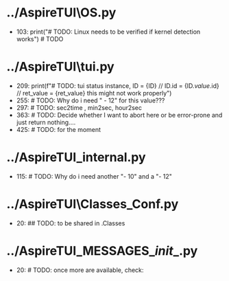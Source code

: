 # ../AspireTUI\OS.py
- 103: print("# TODO: Linux needs to be verified if kernel detection works") # TODO
# ../AspireTUI\tui.py
- 209: print(f"# TODO: tui status instance, ID = {ID} // ID.id = {ID._value_.id} // ret_value = {ret_value} this might not work properly")
- 255: # TODO: Why do i need " - 12" for this value???
- 297: # TODO: sec2time , min2sec, hour2sec
- 363: # TODO: Decide whether I want to abort here or be error-prone and just return nothing....
- 425: # TODO: for the moment
# ../AspireTUI\_internal.py
- 115: # TODO: Why do i need another "- 10" and a "- 12"
# ../AspireTUI\Classes\_Conf.py
- 20: ## TODO: to be shared in .Classes
# ../AspireTUI\_MESSAGES\__init__.py
- 20: # TODO: once more are available, check:
